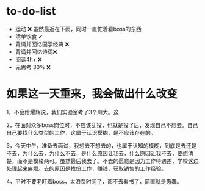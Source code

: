# to-do-list

- 运动 ❌ 虽然最近在下雨，同时一直忙着看boss的东西
- 清单饮食 ✔
- 背诵并回忆国学经典 ❌
- 背诵并回忆诗词❌
- 阅读4h+ ❌
- 元思考 30% ❌



# 如果这一天重来，我会做出什么改变

1，不会给耀辉说，我们实验室考了3个川大。这

2，在面对众多boss岗位时，不应该乱投，也就是投了后，发现自己不想去。自己自己要找什么类型的工作，这属于认识模糊，是不应该存在的。

3，今天中午，准备去面试，我想去不想去的，也属于认知的模糊，到底是去还是不去，为什么去，为什么不去，是什么原因让我去，什么原因让我不去，要想清楚，而不是模棱两可。虽然最后我去了。不去的愿意是因为工作待遇差，学校这边处理起来麻烦。去的原因是找份工作，赚钱，获取销售的工作经验。

4，平时不要老盯着boss，太浪费时间了，都不去看书了，简直就是愚蠢。

